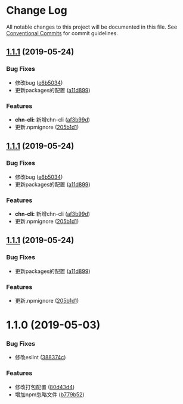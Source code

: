 # Change Log

All notable changes to this project will be documented in this file.
See [Conventional Commits](https://conventionalcommits.org) for commit guidelines.

## [1.1.1](https://github.com/SealUI/seal/compare/sealui-storage@1.1.0...sealui-storage@1.1.1) (2019-05-24)


### Bug Fixes

* 修改bug ([e6b5034](https://github.com/SealUI/seal/commit/e6b5034))
* 更新packages的配置 ([a11d899](https://github.com/SealUI/seal/commit/a11d899))


### Features

* **chn-cli:** 新增chn-cli ([af3b99d](https://github.com/SealUI/seal/commit/af3b99d))
* 更新.npmignore ([205b1d1](https://github.com/SealUI/seal/commit/205b1d1))





## [1.1.1](https://github.com/SealUI/seal/compare/sealui-storage@1.1.0...sealui-storage@1.1.1) (2019-05-24)


### Bug Fixes

* 修改bug ([e6b5034](https://github.com/SealUI/seal/commit/e6b5034))
* 更新packages的配置 ([a11d899](https://github.com/SealUI/seal/commit/a11d899))


### Features

* **chn-cli:** 新增chn-cli ([af3b99d](https://github.com/SealUI/seal/commit/af3b99d))
* 更新.npmignore ([205b1d1](https://github.com/SealUI/seal/commit/205b1d1))





## [1.1.1](https://github.com/SealUI/seal/compare/sealui-storage@1.1.0...sealui-storage@1.1.1) (2019-05-24)


### Bug Fixes

* 更新packages的配置 ([a11d899](https://github.com/SealUI/seal/commit/a11d899))


### Features

* 更新.npmignore ([205b1d1](https://github.com/SealUI/seal/commit/205b1d1))





# 1.1.0 (2019-05-03)


### Bug Fixes

* 修改eslint ([388374c](https://github.com/SealUI/seal/commit/388374c))


### Features

* 修改打包配置 ([80d43d4](https://github.com/SealUI/seal/commit/80d43d4))
* 增加npm忽略文件 ([b779b52](https://github.com/SealUI/seal/commit/b779b52))

